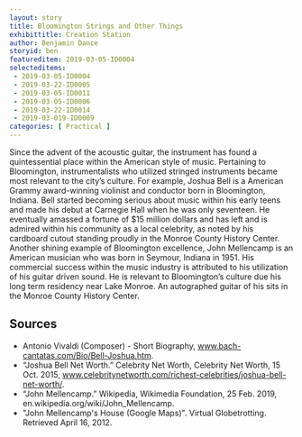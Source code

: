 ```yaml
---
layout: story
title: Bloomington Strings and Other Things
exhibittitle: Creation Station
author: Benjamin Dance
storyid: ben
featureditem: 2019-03-05-ID0004
selecteditems:
 - 2019-03-05-ID0004
 - 2019-03-22-ID0005
 - 2019-03-05-ID0011
 - 2019-03-05-ID0006
 - 2019-03-22-ID0014
 - 2019-03-019-ID0009
categories: [ Practical ]
---
```


Since the advent of the acoustic guitar, the instrument has found a quintessential place within the American style of music. Pertaining to Bloomington, instrumentalists who utilized stringed instruments became most relevant to the city’s culture.
For example, Joshua Bell is a American Grammy award-winning violinist and conductor born in Bloomington, Indiana. Bell started becoming serious about music within his early teens and made his debut at Carnegie Hall when he was only seventeen. He eventually amassed a fortune of $15 million dollars and has left and is admired within his community as a local celebrity, as noted by his cardboard cutout standing proudly in the Monroe County History Center. 
Another shining example of Bloomington excellence, John Mellencamp is an American musician who was born in Seymour, Indiana in 1951. His commercial success within the music industry is attributed to his utilization of his guitar driven sound. He is relevant to Bloomington’s culture due his long term residency near Lake Monroe. An autographed guitar of his sits in the Monroe County History Center. 


## Sources

- Antonio Vivaldi (Composer) - Short Biography, www.bach-cantatas.com/Bio/Bell-Joshua.htm.
- “Joshua Bell Net Worth.” Celebrity Net Worth, Celebrity Net Worth, 15 Oct. 2015, www.celebritynetworth.com/richest-celebrities/joshua-bell-net-worth/.
- “John Mellencamp.” Wikipedia, Wikimedia Foundation, 25 Feb. 2019, en.wikipedia.org/wiki/John_Mellencamp.
- "John Mellencamp's House (Google Maps)". Virtual Globetrotting. Retrieved April 16, 2012.

## 
